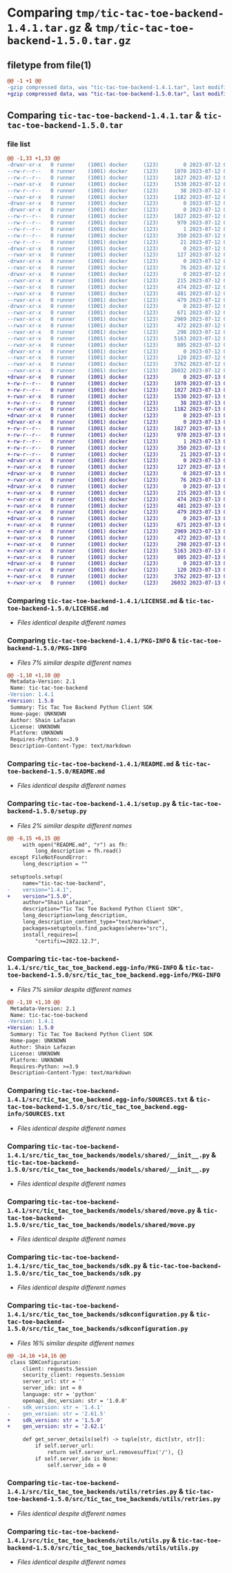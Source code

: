 # Comparing `tmp/tic-tac-toe-backend-1.4.1.tar.gz` & `tmp/tic-tac-toe-backend-1.5.0.tar.gz`

## filetype from file(1)

```diff
@@ -1 +1 @@
-gzip compressed data, was "tic-tac-toe-backend-1.4.1.tar", last modified: Wed Jul 12 01:53:40 2023, max compression
+gzip compressed data, was "tic-tac-toe-backend-1.5.0.tar", last modified: Thu Jul 13 01:56:15 2023, max compression
```

## Comparing `tic-tac-toe-backend-1.4.1.tar` & `tic-tac-toe-backend-1.5.0.tar`

### file list

```diff
@@ -1,33 +1,33 @@
-drwxr-xr-x   0 runner    (1001) docker     (123)        0 2023-07-12 01:53:40.974370 tic-tac-toe-backend-1.4.1/
--rw-r--r--   0 runner    (1001) docker     (123)     1070 2023-07-12 01:53:29.000000 tic-tac-toe-backend-1.4.1/LICENSE.md
--rw-r--r--   0 runner    (1001) docker     (123)     1827 2023-07-12 01:53:40.974370 tic-tac-toe-backend-1.4.1/PKG-INFO
--rwxr-xr-x   0 runner    (1001) docker     (123)     1530 2023-07-12 01:53:29.000000 tic-tac-toe-backend-1.4.1/README.md
--rw-r--r--   0 runner    (1001) docker     (123)       38 2023-07-12 01:53:40.974370 tic-tac-toe-backend-1.4.1/setup.cfg
--rwxr-xr-x   0 runner    (1001) docker     (123)     1182 2023-07-12 01:53:30.000000 tic-tac-toe-backend-1.4.1/setup.py
-drwxr-xr-x   0 runner    (1001) docker     (123)        0 2023-07-12 01:53:40.970369 tic-tac-toe-backend-1.4.1/src/
-drwxr-xr-x   0 runner    (1001) docker     (123)        0 2023-07-12 01:53:40.974370 tic-tac-toe-backend-1.4.1/src/tic_tac_toe_backend.egg-info/
--rw-r--r--   0 runner    (1001) docker     (123)     1827 2023-07-12 01:53:40.000000 tic-tac-toe-backend-1.4.1/src/tic_tac_toe_backend.egg-info/PKG-INFO
--rw-r--r--   0 runner    (1001) docker     (123)      970 2023-07-12 01:53:40.000000 tic-tac-toe-backend-1.4.1/src/tic_tac_toe_backend.egg-info/SOURCES.txt
--rw-r--r--   0 runner    (1001) docker     (123)        1 2023-07-12 01:53:40.000000 tic-tac-toe-backend-1.4.1/src/tic_tac_toe_backend.egg-info/dependency_links.txt
--rw-r--r--   0 runner    (1001) docker     (123)      350 2023-07-12 01:53:40.000000 tic-tac-toe-backend-1.4.1/src/tic_tac_toe_backend.egg-info/requires.txt
--rw-r--r--   0 runner    (1001) docker     (123)       21 2023-07-12 01:53:40.000000 tic-tac-toe-backend-1.4.1/src/tic_tac_toe_backend.egg-info/top_level.txt
-drwxr-xr-x   0 runner    (1001) docker     (123)        0 2023-07-12 01:53:40.974370 tic-tac-toe-backend-1.4.1/src/tic_tac_toe_backends/
--rwxr-xr-x   0 runner    (1001) docker     (123)      127 2023-07-12 01:53:30.000000 tic-tac-toe-backend-1.4.1/src/tic_tac_toe_backends/__init__.py
-drwxr-xr-x   0 runner    (1001) docker     (123)        0 2023-07-12 01:53:40.974370 tic-tac-toe-backend-1.4.1/src/tic_tac_toe_backends/models/
--rwxr-xr-x   0 runner    (1001) docker     (123)       76 2023-07-12 01:53:30.000000 tic-tac-toe-backend-1.4.1/src/tic_tac_toe_backends/models/__init__.py
-drwxr-xr-x   0 runner    (1001) docker     (123)        0 2023-07-12 01:53:40.974370 tic-tac-toe-backend-1.4.1/src/tic_tac_toe_backends/models/operations/
--rwxr-xr-x   0 runner    (1001) docker     (123)      215 2023-07-12 01:53:30.000000 tic-tac-toe-backend-1.4.1/src/tic_tac_toe_backends/models/operations/__init__.py
--rwxr-xr-x   0 runner    (1001) docker     (123)      474 2023-07-12 01:53:30.000000 tic-tac-toe-backend-1.4.1/src/tic_tac_toe_backends/models/operations/get_.py
--rwxr-xr-x   0 runner    (1001) docker     (123)      481 2023-07-12 01:53:30.000000 tic-tac-toe-backend-1.4.1/src/tic_tac_toe_backends/models/operations/get_version.py
--rwxr-xr-x   0 runner    (1001) docker     (123)      479 2023-07-12 01:53:30.000000 tic-tac-toe-backend-1.4.1/src/tic_tac_toe_backends/models/operations/put_games.py
-drwxr-xr-x   0 runner    (1001) docker     (123)        0 2023-07-12 01:53:40.974370 tic-tac-toe-backend-1.4.1/src/tic_tac_toe_backends/models/shared/
--rwxr-xr-x   0 runner    (1001) docker     (123)      671 2023-07-12 01:53:30.000000 tic-tac-toe-backend-1.4.1/src/tic_tac_toe_backends/models/shared/__init__.py
--rwxr-xr-x   0 runner    (1001) docker     (123)     2969 2023-07-12 01:53:30.000000 tic-tac-toe-backend-1.4.1/src/tic_tac_toe_backends/models/shared/move.py
--rwxr-xr-x   0 runner    (1001) docker     (123)      472 2023-07-12 01:53:30.000000 tic-tac-toe-backend-1.4.1/src/tic_tac_toe_backends/models/shared/moveparameter.py
--rwxr-xr-x   0 runner    (1001) docker     (123)      298 2023-07-12 01:53:30.000000 tic-tac-toe-backend-1.4.1/src/tic_tac_toe_backends/models/shared/version.py
--rwxr-xr-x   0 runner    (1001) docker     (123)     5163 2023-07-12 01:53:30.000000 tic-tac-toe-backend-1.4.1/src/tic_tac_toe_backends/sdk.py
--rwxr-xr-x   0 runner    (1001) docker     (123)      805 2023-07-12 01:53:30.000000 tic-tac-toe-backend-1.4.1/src/tic_tac_toe_backends/sdkconfiguration.py
-drwxr-xr-x   0 runner    (1001) docker     (123)        0 2023-07-12 01:53:40.974370 tic-tac-toe-backend-1.4.1/src/tic_tac_toe_backends/utils/
--rwxr-xr-x   0 runner    (1001) docker     (123)      120 2023-07-12 01:53:30.000000 tic-tac-toe-backend-1.4.1/src/tic_tac_toe_backends/utils/__init__.py
--rwxr-xr-x   0 runner    (1001) docker     (123)     3762 2023-07-12 01:53:30.000000 tic-tac-toe-backend-1.4.1/src/tic_tac_toe_backends/utils/retries.py
--rwxr-xr-x   0 runner    (1001) docker     (123)    26032 2023-07-12 01:53:30.000000 tic-tac-toe-backend-1.4.1/src/tic_tac_toe_backends/utils/utils.py
+drwxr-xr-x   0 runner    (1001) docker     (123)        0 2023-07-13 01:56:15.919113 tic-tac-toe-backend-1.5.0/
+-rw-r--r--   0 runner    (1001) docker     (123)     1070 2023-07-13 01:56:04.000000 tic-tac-toe-backend-1.5.0/LICENSE.md
+-rw-r--r--   0 runner    (1001) docker     (123)     1827 2023-07-13 01:56:15.919113 tic-tac-toe-backend-1.5.0/PKG-INFO
+-rwxr-xr-x   0 runner    (1001) docker     (123)     1530 2023-07-13 01:56:04.000000 tic-tac-toe-backend-1.5.0/README.md
+-rw-r--r--   0 runner    (1001) docker     (123)       38 2023-07-13 01:56:15.919113 tic-tac-toe-backend-1.5.0/setup.cfg
+-rwxr-xr-x   0 runner    (1001) docker     (123)     1182 2023-07-13 01:56:04.000000 tic-tac-toe-backend-1.5.0/setup.py
+drwxr-xr-x   0 runner    (1001) docker     (123)        0 2023-07-13 01:56:15.915113 tic-tac-toe-backend-1.5.0/src/
+drwxr-xr-x   0 runner    (1001) docker     (123)        0 2023-07-13 01:56:15.915113 tic-tac-toe-backend-1.5.0/src/tic_tac_toe_backend.egg-info/
+-rw-r--r--   0 runner    (1001) docker     (123)     1827 2023-07-13 01:56:15.000000 tic-tac-toe-backend-1.5.0/src/tic_tac_toe_backend.egg-info/PKG-INFO
+-rw-r--r--   0 runner    (1001) docker     (123)      970 2023-07-13 01:56:15.000000 tic-tac-toe-backend-1.5.0/src/tic_tac_toe_backend.egg-info/SOURCES.txt
+-rw-r--r--   0 runner    (1001) docker     (123)        1 2023-07-13 01:56:15.000000 tic-tac-toe-backend-1.5.0/src/tic_tac_toe_backend.egg-info/dependency_links.txt
+-rw-r--r--   0 runner    (1001) docker     (123)      350 2023-07-13 01:56:15.000000 tic-tac-toe-backend-1.5.0/src/tic_tac_toe_backend.egg-info/requires.txt
+-rw-r--r--   0 runner    (1001) docker     (123)       21 2023-07-13 01:56:15.000000 tic-tac-toe-backend-1.5.0/src/tic_tac_toe_backend.egg-info/top_level.txt
+drwxr-xr-x   0 runner    (1001) docker     (123)        0 2023-07-13 01:56:15.915113 tic-tac-toe-backend-1.5.0/src/tic_tac_toe_backends/
+-rwxr-xr-x   0 runner    (1001) docker     (123)      127 2023-07-13 01:56:04.000000 tic-tac-toe-backend-1.5.0/src/tic_tac_toe_backends/__init__.py
+drwxr-xr-x   0 runner    (1001) docker     (123)        0 2023-07-13 01:56:15.915113 tic-tac-toe-backend-1.5.0/src/tic_tac_toe_backends/models/
+-rwxr-xr-x   0 runner    (1001) docker     (123)       76 2023-07-13 01:56:04.000000 tic-tac-toe-backend-1.5.0/src/tic_tac_toe_backends/models/__init__.py
+drwxr-xr-x   0 runner    (1001) docker     (123)        0 2023-07-13 01:56:15.919113 tic-tac-toe-backend-1.5.0/src/tic_tac_toe_backends/models/operations/
+-rwxr-xr-x   0 runner    (1001) docker     (123)      215 2023-07-13 01:56:04.000000 tic-tac-toe-backend-1.5.0/src/tic_tac_toe_backends/models/operations/__init__.py
+-rwxr-xr-x   0 runner    (1001) docker     (123)      474 2023-07-13 01:56:04.000000 tic-tac-toe-backend-1.5.0/src/tic_tac_toe_backends/models/operations/get_.py
+-rwxr-xr-x   0 runner    (1001) docker     (123)      481 2023-07-13 01:56:04.000000 tic-tac-toe-backend-1.5.0/src/tic_tac_toe_backends/models/operations/get_version.py
+-rwxr-xr-x   0 runner    (1001) docker     (123)      479 2023-07-13 01:56:04.000000 tic-tac-toe-backend-1.5.0/src/tic_tac_toe_backends/models/operations/put_games.py
+drwxr-xr-x   0 runner    (1001) docker     (123)        0 2023-07-13 01:56:15.919113 tic-tac-toe-backend-1.5.0/src/tic_tac_toe_backends/models/shared/
+-rwxr-xr-x   0 runner    (1001) docker     (123)      671 2023-07-13 01:56:04.000000 tic-tac-toe-backend-1.5.0/src/tic_tac_toe_backends/models/shared/__init__.py
+-rwxr-xr-x   0 runner    (1001) docker     (123)     2969 2023-07-13 01:56:04.000000 tic-tac-toe-backend-1.5.0/src/tic_tac_toe_backends/models/shared/move.py
+-rwxr-xr-x   0 runner    (1001) docker     (123)      472 2023-07-13 01:56:04.000000 tic-tac-toe-backend-1.5.0/src/tic_tac_toe_backends/models/shared/moveparameter.py
+-rwxr-xr-x   0 runner    (1001) docker     (123)      298 2023-07-13 01:56:04.000000 tic-tac-toe-backend-1.5.0/src/tic_tac_toe_backends/models/shared/version.py
+-rwxr-xr-x   0 runner    (1001) docker     (123)     5163 2023-07-13 01:56:04.000000 tic-tac-toe-backend-1.5.0/src/tic_tac_toe_backends/sdk.py
+-rwxr-xr-x   0 runner    (1001) docker     (123)      805 2023-07-13 01:56:04.000000 tic-tac-toe-backend-1.5.0/src/tic_tac_toe_backends/sdkconfiguration.py
+drwxr-xr-x   0 runner    (1001) docker     (123)        0 2023-07-13 01:56:15.919113 tic-tac-toe-backend-1.5.0/src/tic_tac_toe_backends/utils/
+-rwxr-xr-x   0 runner    (1001) docker     (123)      120 2023-07-13 01:56:04.000000 tic-tac-toe-backend-1.5.0/src/tic_tac_toe_backends/utils/__init__.py
+-rwxr-xr-x   0 runner    (1001) docker     (123)     3762 2023-07-13 01:56:04.000000 tic-tac-toe-backend-1.5.0/src/tic_tac_toe_backends/utils/retries.py
+-rwxr-xr-x   0 runner    (1001) docker     (123)    26032 2023-07-13 01:56:04.000000 tic-tac-toe-backend-1.5.0/src/tic_tac_toe_backends/utils/utils.py
```

### Comparing `tic-tac-toe-backend-1.4.1/LICENSE.md` & `tic-tac-toe-backend-1.5.0/LICENSE.md`

 * *Files identical despite different names*

### Comparing `tic-tac-toe-backend-1.4.1/PKG-INFO` & `tic-tac-toe-backend-1.5.0/PKG-INFO`

 * *Files 7% similar despite different names*

```diff
@@ -1,10 +1,10 @@
 Metadata-Version: 2.1
 Name: tic-tac-toe-backend
-Version: 1.4.1
+Version: 1.5.0
 Summary: Tic Tac Toe Backend Python Client SDK
 Home-page: UNKNOWN
 Author: Shain Lafazan
 License: UNKNOWN
 Platform: UNKNOWN
 Requires-Python: >=3.9
 Description-Content-Type: text/markdown
```

### Comparing `tic-tac-toe-backend-1.4.1/README.md` & `tic-tac-toe-backend-1.5.0/README.md`

 * *Files identical despite different names*

### Comparing `tic-tac-toe-backend-1.4.1/setup.py` & `tic-tac-toe-backend-1.5.0/setup.py`

 * *Files 2% similar despite different names*

```diff
@@ -6,15 +6,15 @@
     with open("README.md", "r") as fh:
         long_description = fh.read()
 except FileNotFoundError:
     long_description = ""
 
 setuptools.setup(
     name="tic-tac-toe-backend",
-    version="1.4.1",
+    version="1.5.0",
     author="Shain Lafazan",
     description="Tic Tac Toe Backend Python Client SDK",
     long_description=long_description,
     long_description_content_type="text/markdown",
     packages=setuptools.find_packages(where="src"),
     install_requires=[
         "certifi>=2022.12.7",
```

### Comparing `tic-tac-toe-backend-1.4.1/src/tic_tac_toe_backend.egg-info/PKG-INFO` & `tic-tac-toe-backend-1.5.0/src/tic_tac_toe_backend.egg-info/PKG-INFO`

 * *Files 7% similar despite different names*

```diff
@@ -1,10 +1,10 @@
 Metadata-Version: 2.1
 Name: tic-tac-toe-backend
-Version: 1.4.1
+Version: 1.5.0
 Summary: Tic Tac Toe Backend Python Client SDK
 Home-page: UNKNOWN
 Author: Shain Lafazan
 License: UNKNOWN
 Platform: UNKNOWN
 Requires-Python: >=3.9
 Description-Content-Type: text/markdown
```

### Comparing `tic-tac-toe-backend-1.4.1/src/tic_tac_toe_backend.egg-info/SOURCES.txt` & `tic-tac-toe-backend-1.5.0/src/tic_tac_toe_backend.egg-info/SOURCES.txt`

 * *Files identical despite different names*

### Comparing `tic-tac-toe-backend-1.4.1/src/tic_tac_toe_backends/models/shared/__init__.py` & `tic-tac-toe-backend-1.5.0/src/tic_tac_toe_backends/models/shared/__init__.py`

 * *Files identical despite different names*

### Comparing `tic-tac-toe-backend-1.4.1/src/tic_tac_toe_backends/models/shared/move.py` & `tic-tac-toe-backend-1.5.0/src/tic_tac_toe_backends/models/shared/move.py`

 * *Files identical despite different names*

### Comparing `tic-tac-toe-backend-1.4.1/src/tic_tac_toe_backends/sdk.py` & `tic-tac-toe-backend-1.5.0/src/tic_tac_toe_backends/sdk.py`

 * *Files identical despite different names*

### Comparing `tic-tac-toe-backend-1.4.1/src/tic_tac_toe_backends/sdkconfiguration.py` & `tic-tac-toe-backend-1.5.0/src/tic_tac_toe_backends/sdkconfiguration.py`

 * *Files 16% similar despite different names*

```diff
@@ -14,16 +14,16 @@
 class SDKConfiguration:
     client: requests.Session
     security_client: requests.Session
     server_url: str = ''
     server_idx: int = 0
     language: str = 'python'
     openapi_doc_version: str = '1.0.0'
-    sdk_version: str = '1.4.1'
-    gen_version: str = '2.61.5'
+    sdk_version: str = '1.5.0'
+    gen_version: str = '2.62.1'
 
     def get_server_details(self) -> tuple[str, dict[str, str]]:
         if self.server_url:
             return self.server_url.removesuffix('/'), {}
         if self.server_idx is None:
             self.server_idx = 0
```

### Comparing `tic-tac-toe-backend-1.4.1/src/tic_tac_toe_backends/utils/retries.py` & `tic-tac-toe-backend-1.5.0/src/tic_tac_toe_backends/utils/retries.py`

 * *Files identical despite different names*

### Comparing `tic-tac-toe-backend-1.4.1/src/tic_tac_toe_backends/utils/utils.py` & `tic-tac-toe-backend-1.5.0/src/tic_tac_toe_backends/utils/utils.py`

 * *Files identical despite different names*

